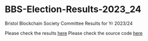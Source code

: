# BBS-Election-Results-2023_24
 Bristol Blockchain Society Committee Results for Yr 2023/24

Please check the results [here](results.txt)
Please check the source code [here](main.py)
